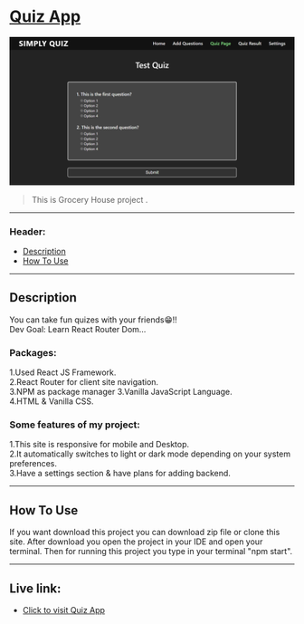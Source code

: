 # [Quiz App](https://naimur29-quizapp.netlify.app/)

![Project Image](quiz-app.png)

> This is Grocery House project .

---

### Header:

- [Description](#description)
- [How To Use](#how-to-use)

---

## Description

You can take fun quizes with your friends😁!! <br>
Dev Goal: Learn React Router Dom...

### Packages: <br/>
1.Used React JS Framework. <br/>
2.React Router for client site navigation.
<br/>
3.NPM as package manager
3.Vanilla JavaScript Language.
<br/>
4.HTML & Vanilla CSS.

### Some features of my project: <br />
1.This site is responsive for mobile and Desktop. <br />
2.It automatically switches to light or dark mode depending on your system preferences. <br />
3.Have a settings section & have plans for adding backend.<br />

---

## How To Use

If you want download this project you can download zip file or clone this site.
After download you open the project in your IDE and open your terminal. Then for running this project you type in your terminal "npm start".

---

## Live link:
- [Click to visit Quiz App](https://naimur29-quizapp.netlify.app/)
